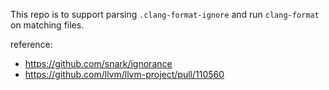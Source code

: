 This repo is to support parsing `.clang-format-ignore` and run `clang-format` on matching files.

reference:
 - https://github.com/snark/ignorance
 - https://github.com/llvm/llvm-project/pull/110560
